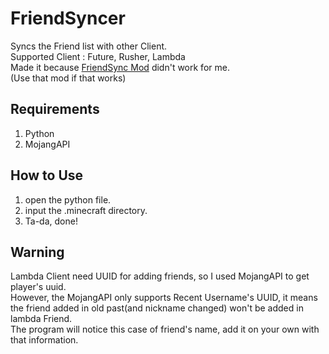 # FriendSyncer

Syncs the Friend list with other Client.  
Supported Client : Future, Rusher, Lambda  
Made it because [FriendSync Mod](https://github.com/ttRMS/Friend-Sync) didn't work for me.  
(Use that mod if that works)

## Requirements

1. Python
2. MojangAPI

## How to Use

1. open the python file.
2. input the .minecraft directory.
3. Ta-da, done!

## Warning

Lambda Client need UUID for adding friends, so I used MojangAPI to get player's uuid.  
However, the MojangAPI only supports Recent Username's UUID, it means the friend added in old past(and nickname changed) won't be added in lambda Friend.  
The program will notice this case of friend's name, add it on your own with that information.

